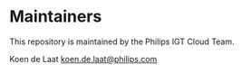 # Maintainers

This repository is maintained by the Philips IGT Cloud Team.

Koen de Laat <koen.de.laat@philips.com>